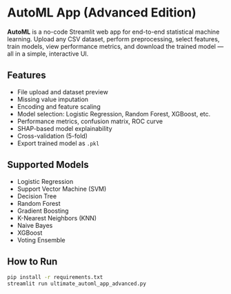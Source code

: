# AutoML App (Advanced Edition)

**AutoML** is a no-code Streamlit web app for end-to-end statistical machine learning. Upload any CSV dataset, perform preprocessing, select features, train models, view performance metrics, and download the trained model — all in a simple, interactive UI.

## Features

- File upload and dataset preview  
- Missing value imputation  
- Encoding and feature scaling  
- Model selection: Logistic Regression, Random Forest, XGBoost, etc.  
- Performance metrics, confusion matrix, ROC curve  
- SHAP-based model explainability  
- Cross-validation (5-fold)  
- Export trained model as `.pkl`

## Supported Models

- Logistic Regression  
- Support Vector Machine (SVM)  
- Decision Tree  
- Random Forest  
- Gradient Boosting  
- K-Nearest Neighbors (KNN)  
- Naive Bayes  
- XGBoost  
- Voting Ensemble

## How to Run

```bash
pip install -r requirements.txt
streamlit run ultimate_automl_app_advanced.py


